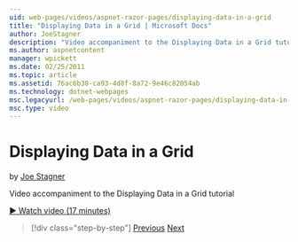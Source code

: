 ```yaml
---
uid: web-pages/videos/aspnet-razor-pages/displaying-data-in-a-grid
title: "Displaying Data in a Grid | Microsoft Docs"
author: JoeStagner
description: "Video accompaniment to the Displaying Data in a Grid tutorial"
ms.author: aspnetcontent
manager: wpickett
ms.date: 02/25/2011
ms.topic: article
ms.assetid: 76ac6b38-ca93-4d8f-8a72-9e46c82054ab
ms.technology: dotnet-webpages
msc.legacyurl: /web-pages/videos/aspnet-razor-pages/displaying-data-in-a-grid
msc.type: video
---
```

Displaying Data in a Grid
====================
by [Joe Stagner](https://github.com/JoeStagner)

Video accompaniment to the Displaying Data in a Grid tutorial

[&#9654; Watch video (17 minutes)](https://channel9.msdn.com/Blogs/ASP-NET-Site-Videos/displaying-data-in-a-grid)

> [!div class="step-by-step"]
> [Previous](working-with-data-part-2.md)
> [Next](displaying-data-in-a-chart-part-1.md)
